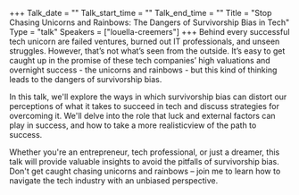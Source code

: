 +++
Talk_date = ""
Talk_start_time = ""
Talk_end_time = ""
Title = "Stop Chasing Unicorns and Rainbows: The Dangers of Survivorship Bias in Tech"
Type = "talk"
Speakers = ["louella-creemers"]
+++
Behind every successful tech unicorn are failed ventures, burned out IT professionals, and unseen struggles. However, that’s not what’s seen from the outside. It’s easy to get caught up in the promise of these tech companies’ high valuations and overnight success - the unicorns and rainbows - but this kind of thinking leads to the dangers of survivorship bias.

In this talk, we'll explore the ways in which survivorship bias can distort our perceptions of what it takes to succeed in tech and discuss strategies for overcoming it. We'll delve into the role that luck and external factors can play in success, and how to take a more realisticview of the path to success.

Whether you're an entrepreneur, tech professional, or just a dreamer, this talk will provide valuable insights to avoid the pitfalls of survivorship bias. Don't get caught chasing unicorns and rainbows – join me to learn how to navigate the tech industry with an unbiased perspective.
